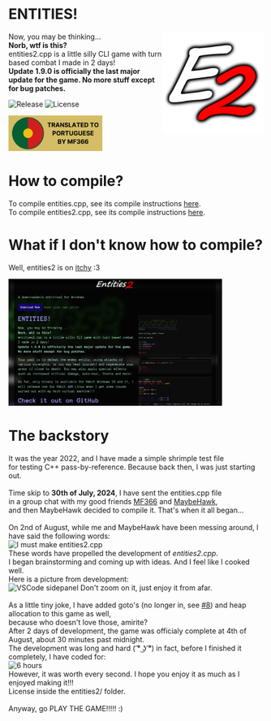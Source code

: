 <h1>ENTITIES!</h1>
<img src="entities2/assets/entities2_big_image_transparent.png" alt="Entities2" style="width:200px;height:-1px" align="right">
<p>Now, you may be thinking...<br>
<b>Norb, wtf is this?</b><br>
entities2.cpp is a little silly CLI game with turn based combat I made in 2 days!<br>
<b>Update 1.9.0 is officially the last major update for the game. No more stuff except for bug patches.</b>
</p>

<img alt="Release" src="https://img.shields.io/github/v/release/norbcodes/entities?display_name=tag&label=Latest"></img>
<img alt="License" src="https://img.shields.io/badge/License-CC%20BY--NC%204.0%20%C2%A9%202024-red?label=License"></img>

<img alt="Translated to PT by MF366 :)" src="https://raw.githubusercontent.com/MF366-Coding/MF366-Coding/refs/heads/main/Badge_Black.png" style="height:70px"></img>

<h1>How to compile?</h1>
<p>
To compile entities.cpp, see its compile instructions <a href="entities1\README.md">here</a>.<br>
To compile entities2.cpp, see its compile instructions <a href="entities2\README.md">here</a>.
</p>

<h1>What if I don't know how to compile?</h1>
<p>Well, entities2 is on <a href=https://norbcodes.itch.io/entities2>itchy</a> :3</p>
<img alt="entities on itch.io" src="assets/entities-on-itchy.png" width=-1 height=250></img>

<h1>The backstory</h1>
<p>
It was the year 2022, and I have made a simple shrimple test file<br>
for testing C++ pass-by-reference. Because back then, I was just starting out.
<br><br>
Time skip to <b>30th of July, 2024</b>, I have sent the entities.cpp file<br>
in a group chat with my good friends <a href="https://github.com/MF366-Coding">MF366</a> and <a href="https://github.com/MaybeHawk1">MaybeHawk</a>, <br>and then MaybeHawk decided to compile it. That's when it all began...<br><br>
On 2nd of August, while me and MaybeHawk have been messing around, I have said the following words:<br>
<img src="assets/must_make.png" alt="I must make entities2.cpp" style="height:100px"></img><br>
These words have propelled the development of <i>entities2.cpp</i>.<br>
I began brainstorming and coming up with ideas. And I feel like I cooked well.<br>
Here is a picture from development:<br><img src="assets/vscode_sidepanel_view.png" alt="VSCode sidepanel" style="width:60px"></img> Don't zoom on it, just enjoy it from afar.<br><br>
As a little tiny joke, I have added goto's (no longer in, see <a href="https://github.com/norbcodes/entities/issues/8">#8</a>) and heap allocation to this game as well,<br>
because who doesn't love those, amirite?<br>
After 2 days of development, the game was officialy complete at 4th of August, about 30 minutes past midnight.<br>
The development was long and hard ( ͡° ͜ʖ ͡°) in fact, before I finished it completely, I have coded for:<br>
<img src="entities2/fun_stuff/entities2_in_the_making.png" alt="6 hours" style="height:100px"></img><br>
However, it was worth every second.
I hope you enjoy it as much as I enjoyed making it!!!<br>
License inside the entities2/ folder.<br><br>
Anyway, go PLAY THE GAME!!!!! :)
</p>
